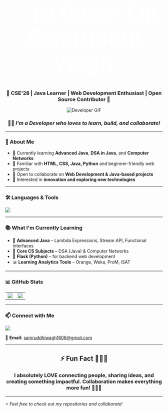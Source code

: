 <h1 align="center" style="font-family: Arial, Helvetica, sans-serif; color: white; font-size: 70px;">
  👋 Hi there! I'm Samruddhi Wagh
</h1>
<h3 align="center">🌟 CSE'28 | Java Learner | Web Development Enthusiast | Open Source Contributor 🌟</h3>

<div align="center">
  
  ![Developer GIF](https://media.giphy.com/media/qgQUggAC3Pfv687qPC/giphy.gif)  
  ### 👩‍💻 *I'm a Developer who loves to learn, build, and collaborate!*

</div>



---

### 🚀 About Me
- 🔭 Currently learning **Advanced Java**, **DSA in Java**, and **Computer Networks**  
- 🌱 Familiar with **HTML, CSS, Java, Python** and beginner-friendly web projects  
- 💞️ Open to collaborate on **Web Development & Java-based projects**  
- 🎯 Interested in **innovation and exploring new technologies**  

---

### 🛠️ Languages & Tools  
<p>
  <img src="https://skillicons.dev/icons?i=java,python,html,css,mysql,postman,vscode,canva" />
</p>

---

### 📚 What I'm Currently Learning
- 🚀 **Advanced Java** – Lambda Expressions, Stream API, Functional Interfaces  
- 📖 **Core CS Subjects** – DSA (Java) & Computer Networks  
- 🐍 **Flask (Python)** – for backend web development  
- 📊 **Learning Analytics Tools** – Orange, Weka, ProM, iSAT  

---

### 📊 GitHub Stats
<table>
<tr>
<td>
<img src="https://github-readme-stats.vercel.app/api?username=Samruddhiwagh1606&show_icons=true&theme=radical" />
</td>
<td>
<img src="https://github-readme-stats.vercel.app/api/top-langs/?username=Samruddhiwagh1606&layout=compact&theme=radical" />
</td>
</tr>
</table>

---

### 📫 Connect with Me
<p>
  <a href="https://www.linkedin.com/in/samruddhi-wagh-176443319/">
    <img src="https://img.shields.io/badge/LinkedIn-Connect-blue?style=for-the-badge&logo=linkedin" />
  </a>
</p>

📧 **Email:** samruddhiwagh1606@gmail.com  

---

<h2 align="center">⚡ Fun Fact 🤩🎉✨</h2>

<h3 align="center">I absolutely LOVE connecting people, sharing ideas, and creating something impactful. Collaboration makes everything more fun! 🚀💡💖</h3>

---

⭐ *Feel free to check out my repositories and collaborate!*  
